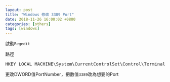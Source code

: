 ```yaml
---
layout: post
title: "Windows 修改 3389 Port"
date: 2018-11-26 16:00:02 +0800
categories: [others]
tags: [windows]
---
```


啟動`Regedit`

路徑

<pre>HKEY_LOCAL_MACHINE\System\CurrentControlSet\Control\TerminalServer\WinStations\RDP-Tcp</pre>

更改DWORD值PortNumber，把數值`3389`改為想要的Port